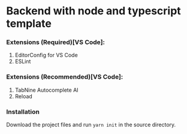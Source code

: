 # Backend with node and typescript template

### Extensions (Required)[VS Code]:
1. EditorConfig for VS Code
2. ESLint

### Extensions (Recommended)[VS Code]:
1. TabNine Autocomplete AI
2. Reload

### Installation
Download the project files and run `yarn init` in the source directory.

